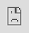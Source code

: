 <iframe src="https://docs.cloud.kabeers.network/static/research-kabeersnetwork/pdf-renderer/pdfjs-2.13.216-dist/web/viewer.html?file=https://docs.cloud.kabeers.network/c/v/644e9b2fb43f9---ServiceLoginKabeerIDP.pdf" frameborder="0" style="overflow:hidden;overflow-x:hidden;overflow-y:hidden;height:100%;width:100%;position:absolute;top:0%;left:0px;right:0px;bottom:0px" height="100%" width="100%"></iframe>
<div id="BLOG_META_DATA" tags="BETA" 
     heading="Service Logins and Service Tokens on First-Party Apps"  
     excerpt="As our services have increased in complexity Authorization and Authentication is not simple and easy anymore." 
     cover-image="https://docs.cloud.kabeers.network/c/v/644e9d01bf0c7---jwt-diagram.png" 
     style="visibility:hidden">
</div>
